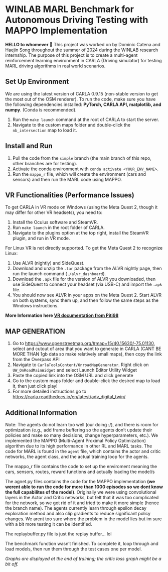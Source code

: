 # **WINLAB MARL Benchmark for Autonomous Driving Testing with MAPPO Implementation**

**HELLO to whomever** 👋 This project was worked on by Dominic Catena and Haejin Song throughout the summer of 2024 during the WINLAB research internship. The purpose of this project is to create a multi-agent reinforcement learning environment in CARLA (Driving simulator) for testing MARL driving algorithms in real world scenarios.

## **Set Up Environment**
We are using the latest version of CARLA 0.9.15 (non-stable version to get the most out of the OSM renderer). To run the code, make sure you have the following dependencies installed: **PyTorch, CARLA API, matplotlib, and numpy**. (Conda is recommended).

1. Run the `make launch` command at the root of CARLA to start the server.
2. Navigate to the custom maps folder and double-click the `nb_intersection` map to load it.

## **Install and Run**
1. Pull the code from the `simple` branch (the main branch of this repo, other branches are for testing).
2. Activate the conda environment with `conda activate <YOUR_ENV_NAME>`.
3. Run the `mappo_r` file, which will create the environment (cars and sensors) and then run the MARL code using MAPPO.

## **VR Functionalities (Performance Issues)**
To get CARLA in VR mode on Windows (using the Meta Quest 2, though it may differ for other VR headsets), you need to:
1. Install the Oculus software and SteamVR.
2. Run `make launch` in the root folder of CARLA.
3. Navigate to the plugins option at the top right, install the SteamVR plugin, and run in VR mode.

For Linux VR is not directly supported. To get the Meta Quest 2 to recognize Linux:
1. Use ALVR (nightly) and SideQuest.
2. Download and unzip the `.tar` package from the ALVR nightly page, then run the launch command (`./alvr_dashboard`).
3. Download the `.apk` file for the version of ALVR you downloaded, then use SideQuest to connect your headset (via USB-C) and import the `.apk` file.
4. You should now see ALVR in your apps on the Meta Quest 2. Start ALVR on both systems, sync them up, and then follow the same steps as the Windows instructions.

**More Information here [VR documentation from Piti98](https://github.com/carla-simulator/carla/files/9333229/Adding.VR.to.CARLA.pdf)**

## **MAP GENERATION**
1. Go to https://www.openstreetmap.org/#map=15/40.15630/-75.01130, select and cutout of area that you want to generate in CARLA (CANT BE MORE THAN 1gb data so make relatively small maps), then copy the link from the Overpass API
2. Navigate to `CarlaToolsContent/OnroadMapGenerator`. Right click on `UW_OnRoadMainWidget` and select Launch Editor Utility Widget
3. Paste the copied link into the OSM URL and click generate
4. Go to the custom maps folder and double-click the desired map to load it, then just click play! 
5. For more detailed instructions go to https://carla.readthedocs.io/en/latest/adv_digital_twin/

## **Additional Information**
Note: The agents do not learn too well (our doing :/), and there is room for optimization (e.g., add frame buffering so the agents don’t update their policies and make so many decisions, change hyperparameters, etc.).
We implemented the MAPPO (Multi-Agent Proximal Policy Optimization) algorithm due to its high performance in other RL and MARL tasks. The code for MARL is found in the `agent` file, which contains the actor and critic networks, the agent class, and the actual training loop for the agents.

The mappo_r file contains the code to set up the enviroment meaning the cars, sensors, routes, reward functions and actually loading the model/s

The agnet.py files contains the code for the MAPPO implementation **(we werent able to run the code for more than 1000 episodes so we dont know the full capabilites of the model)**. Originally we were using convolutional layers in 
the Actor and Critic networks, but felt that it was too complicated for the network, so we got rid of it and tried to make it more simple (hence the branch name). The agents currently learn through epsilon decay exploration method and also clip gradients to reduce significant policy changes. We arent too sure where the problem in the model lies but im sure with a bit more testing it can be identified.

The replaybuffer.py file is just the replay buffer... lol

The benchmark function wasn’t finished. To complete it, loop through and load models, then run them through the test cases one per model.

*Graphs are displayed at the end of training; the critic loss graph might be a bit off.*

